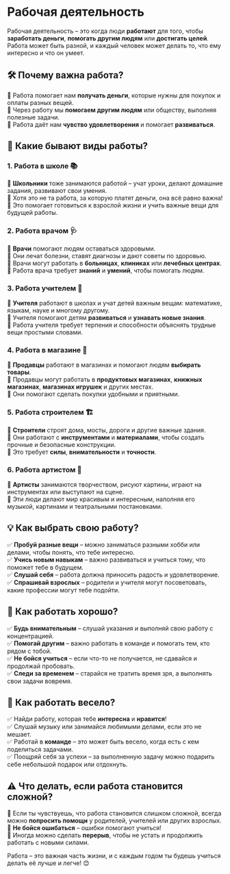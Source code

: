 # Рабочая деятельность

Рабочая деятельность – это когда люди **работают** для того, чтобы **заработать деньги**, **помогать другим людям** или **достигать целей**. Работа может быть разной, и каждый человек может делать то, что ему интересно и что он умеет.

## 🛠️ Почему важна работа?  
🔹 Работа помогает нам **получать деньги**, которые нужны для покупок и оплаты разных вещей.  
🔹 Через работу мы **помогаем другим людям** или обществу, выполняя полезные задачи.  
🔹 Работа даёт нам **чувство удовлетворения** и помогает **развиваться**.

## 🚨 Какие бывают виды работы?  

### **1. Работа в школе** 📚  
🔹 **Школьники** тоже занимаются работой – учат уроки, делают домашние задания, развивают свои умения.  
🔹 Хотя это не та работа, за которую платят деньги, она всё равно важна!  
🔹 Это помогает готовиться к взрослой жизни и учить важные вещи для будущей работы.

### **2. Работа врачом** 🩺  
🔹 **Врачи** помогают людям оставаться здоровыми.  
🔹 Они лечат болезни, ставят диагнозы и дают советы по здоровью.  
🔹 Врачи могут работать в **больницах**, **клиниках** или **лечебных центрах**.  
🔹 Работа врача требует **знаний** и **умений**, чтобы помогать людям.

### **3. Работа учителем** 🍎  
🔹 **Учителя** работают в школах и учат детей важным вещам: математике, языкам, науке и многому другому.  
🔹 Учителя помогают детям **развиваться** и **узнавать новые знания**.  
🔹 Работа учителя требует терпения и способности объяснять трудные вещи простыми словами.

### **4. Работа в магазине** 🛒  
🔹 **Продавцы** работают в магазинах и помогают людям **выбирать товары**.  
🔹 Продавцы могут работать в **продуктовых магазинах**, **книжных магазинах**, **магазинах игрушек** и других местах.  
🔹 Они помогают сделать покупки удобными и приятными.

### **5. Работа строителем** 🏗️  
🔹 **Строители** строят дома, мосты, дороги и другие важные здания.  
🔹 Они работают с **инструментами** и **материалами**, чтобы создать прочные и безопасные конструкции.  
🔹 Это требует **силы**, **внимательности** и **точности**.

### **6. Работа артистом** 🎨  
🔹 **Артисты** занимаются творчеством, рисуют картины, играют на инструментах или выступают на сцене.  
🔹 Эти люди делают мир красивым и интересным, наполняя его музыкой, картинами и театральными постановками.

## 💡 Как выбрать свою работу?  
✅ **Пробуй разные вещи** – можно заниматься разными хобби или делами, чтобы понять, что тебе интересно.  
✅ **Учись новым навыкам** – важно развиваться и учиться тому, что поможет тебе в будущем.  
✅ **Слушай себя** – работа должна приносить радость и удовлетворение.  
✅ **Спрашивай взрослых** – родители и учителя могут посоветовать, какие профессии могут тебе подойти.

## 🚀 Как работать хорошо?  
✅ **Будь внимательным** – слушай указания и выполняй свою работу с концентрацией.  
✅ **Помогай другим** – важно работать в команде и помогать тем, кто рядом с тобой.  
✅ **Не бойся учиться** – если что-то не получается, не сдавайся и продолжай пробовать.  
✅ **Следи за временем** – старайся не тратить время зря, а выполнять свои задачи вовремя.

## 🌟 Как работать весело?  
✅ Найди работу, которая тебе **интересна** и **нравится**!  
✅ Слушай музыку или занимайся любимыми делами, если это не мешает.  
✅ Работай в **команде** – это может быть весело, когда есть с кем поделиться задачами.  
✅ Поощряй себя за успехи – за выполненную задачу можно подарить себе небольшой подарок или отдохнуть.

## ⚠️ Что делать, если работа становится сложной?  
🔹 Если ты чувствуешь, что работа становится слишком сложной, всегда можно **попросить помощи** у родителей, учителей или других взрослых.  
🔹 **Не бойся ошибаться** – ошибки помогают учиться!  
🔹 Иногда можно сделать **перерыв**, чтобы не устать и продолжить работать с новыми силами.

Работа – это важная часть жизни, и с каждым годом ты будешь учиться делать её лучше и легче! 😊